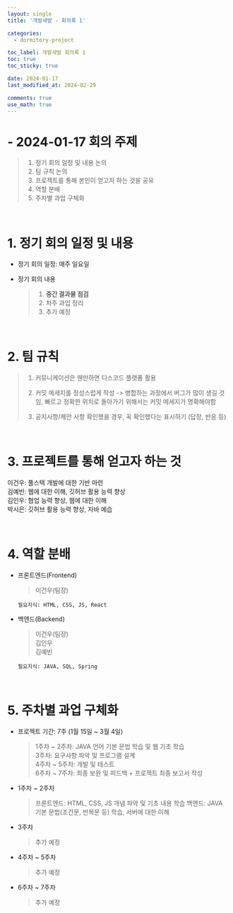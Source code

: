 ```yaml
---
layout: single
title: '개발새발 - 회의록 1'

categories:
  - dormitory-project

toc_label: 개발새발 회의록 1
toc: true
toc_sticky: true

date: 2024-01-17
last_modified_at: 2024-02-29 

comments: true
use_math: true
---
```



# - 2024-01-17 회의 주제 
> 1. 정기 회의 일정 및 내용 논의
> 2. 팀 규칙 논의
> 3. 프로젝트를 통해 본인이 얻고자 하는 것을 공유
> 4. 역할 분배
> 5. 주차별 과업 구체화

<br>

# 1. 정기 회의 일정 및 내용  

- 정기 회의 일정: 매주 일요일  

- 정기 회의 내용  
  > 1. **중간 결과물 점검**
  > 2. 차주 과업 정리
  > 3. 추가 예정

<br>

# 2. 팀 규칙
> 1. 커뮤니케이션은 웬만하면 디스코드 플랫폼 활용 
>
> 2. 커밋 메세지를 정성스럽게 작성 -> 병합하는 과정에서 버그가 많이 생길 것임, 빠르고 정확한 위치로 돌아가기 위해서는 커밋 메세지가 명확해야함
>
> 3. 공지사항/제안 사항 확인했을 경우,  꼭 확인했다는 표시하기 (답장, 반응 등)

<br>

# 3. 프로젝트를 통해 얻고자 하는 것

이건우: 풀스택 개발에 대한 기반 마련  
김예빈: 웹에 대한 이해, 깃허브 활용 능력 향상  
김인우: 협업 능력 향상, 웹에 대한 이해  
박시은: 깃허브 활용 능력 향상, 자바 예습  

<br>

# 4. 역할 분배

- 프론트엔드(Frontend)
    > 이건우(팀장)

      필요지식: HTML, CSS, JS, React

- 백엔드(Backend)
    > 이건우(팀장)  
    > 김인우  
    > 김예빈  

      필요지식: JAVA, SQL, Spring

<br>

# 5. 주차별 과업 구체화

- 프로젝트 기간: 7주 (1월 15일 ~ 3월 4일)
  > 1주차 ~ 2주차: JAVA 언어 기본 문법 학습 및 웹 기초 학습  
  > 3주차: 요구사항 파악 및 프로그램 설계  
  > 4주차 ~ 5주차: 개발 및 테스트  
  > 6주차 ~ 7주차: 최종 보완 및 피드백 + 프로젝트 최종 보고서 작성  

- 1주차 ~ 2주차
    > 프론트엔드: HTML, CSS, JS 개념 파악 및 기초 내용 학습
    > 백엔드: JAVA 기본 문법(조건문, 반복문 등) 학습, 서버에 대한 이해

- 3주차
    > 추가 예정

- 4주차 ~ 5주차
    > 추가 예정

- 6주차 ~ 7주차
    > 추가 예정
